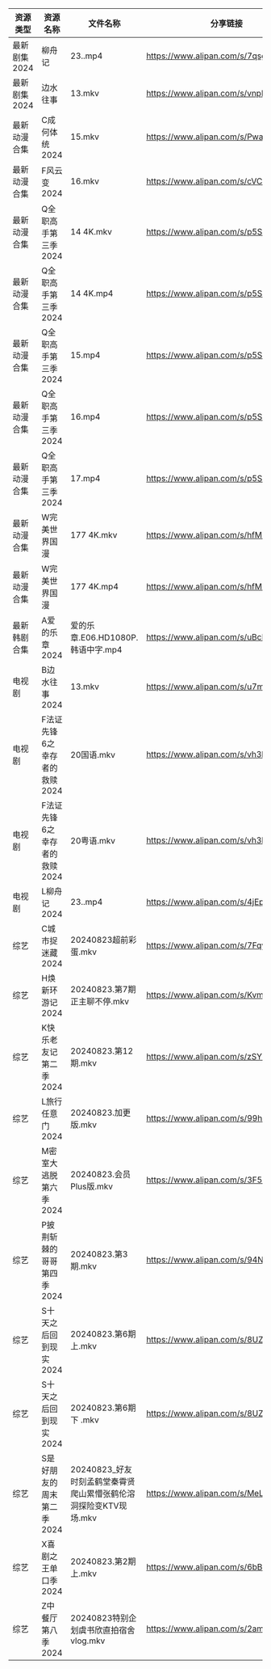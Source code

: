 | 资源类型     | 资源名称              | 文件名称                                     | 分享链接                                 | 更新时间                |
| -------- | ----------------- | ---------------------------------------- | ------------------------------------ | ------------------- |
| 最新剧集2024 | 柳舟记               | 23..mp4                                  | https://www.alipan.com/s/7qsgfZ5HgH6 | 2024-08-23 19:09:13 |
| 最新剧集2024 | 边水往事              | 13.mkv                                   | https://www.alipan.com/s/vnpRghxMzuW | 2024-08-23 14:09:36 |
| 最新动漫合集   | C成何体统2024         | 15.mkv                                   | https://www.alipan.com/s/PwaAbN16cec | 2024-08-23 12:08:33 |
| 最新动漫合集   | F风云变2024          | 16.mkv                                   | https://www.alipan.com/s/cVCnYQUhJmX | 2024-08-23 12:08:36 |
| 最新动漫合集   | Q全职高手第三季2024      | 14 4K.mkv                                | https://www.alipan.com/s/p5SWahXWKvy | 2024-08-23 12:08:47 |
| 最新动漫合集   | Q全职高手第三季2024      | 14 4K.mp4                                | https://www.alipan.com/s/p5SWahXWKvy | 2024-08-23 12:08:46 |
| 最新动漫合集   | Q全职高手第三季2024      | 15.mp4                                   | https://www.alipan.com/s/p5SWahXWKvy | 2024-08-23 12:08:46 |
| 最新动漫合集   | Q全职高手第三季2024      | 16.mp4                                   | https://www.alipan.com/s/p5SWahXWKvy | 2024-08-23 12:08:45 |
| 最新动漫合集   | Q全职高手第三季2024      | 17.mp4                                   | https://www.alipan.com/s/p5SWahXWKvy | 2024-08-23 12:08:45 |
| 最新动漫合集   | W完美世界国漫           | 177 4K.mkv                               | https://www.alipan.com/s/hfMxL2dqhGu | 2024-08-23 12:08:52 |
| 最新动漫合集   | W完美世界国漫           | 177 4K.mp4                               | https://www.alipan.com/s/hfMxL2dqhGu | 2024-08-23 12:08:52 |
| 最新韩剧合集   | A爱的乐章2024         | 爱的乐章.E06.HD1080P.韩语中字.mp4                | https://www.alipan.com/s/uBcRG4kdkC6 | 2024-08-23 12:05:06 |
| 电视剧      | B边水往事2024         | 13.mkv                                   | https://www.alipan.com/s/u7mCpvPXUu1 | 2024-08-23 14:05:23 |
| 电视剧      | F法证先锋6之幸存者的救赎2024 | 20国语.mkv                                 | https://www.alipan.com/s/vh3hrfiNLUZ | 2024-08-23 14:05:36 |
| 电视剧      | F法证先锋6之幸存者的救赎2024 | 20粤语.mkv                                 | https://www.alipan.com/s/vh3hrfiNLUZ | 2024-08-23 14:05:36 |
| 电视剧      | L柳舟记2024          | 23..mp4                                  | https://www.alipan.com/s/4jEpLMVV1fz | 2024-08-23 19:05:51 |
| 综艺       | C城市捉迷藏2024        | 20240823超前彩蛋.mkv                         | https://www.alipan.com/s/7FqyaDLUvoi | 2024-08-23 14:07:05 |
| 综艺       | H焕新环游记2024        | 20240823.第7期正主聊不停.mkv                    | https://www.alipan.com/s/KvmSoLHMiZr | 2024-08-23 14:07:15 |
| 综艺       | K快乐老友记第二季2024     | 20240823.第12期.mkv                        | https://www.alipan.com/s/zSYNbf4cpYQ | 2024-08-23 14:07:21 |
| 综艺       | L旅行任意门2024        | 20240823.加更版.mkv                         | https://www.alipan.com/s/99hnQkWKkeJ | 2024-08-23 14:07:28 |
| 综艺       | M密室大逃脱第六季2024     | 20240823.会员Plus版.mkv                     | https://www.alipan.com/s/3F599jmMJTn | 2024-08-23 14:07:31 |
| 综艺       | P披荆斩棘的哥哥第四季2024   | 20240823.第3期.mkv                         | https://www.alipan.com/s/94NT9iGe94e | 2024-08-23 14:07:47 |
| 综艺       | S十天之后回到现实2024     | 20240823.第6期上.mkv                        | https://www.alipan.com/s/8UZE34cCGTv | 2024-08-23 14:07:58 |
| 综艺       | S十天之后回到现实2024     | 20240823.第6期下 .mkv                       | https://www.alipan.com/s/8UZE34cCGTv | 2024-08-23 14:07:57 |
| 综艺       | S是好朋友的周末第二季2024   | 20240823_好友时刻孟鹤堂秦霄贤爬山累懵张鹤伦溶洞探险变KTV现场.mkv | https://www.alipan.com/s/MeLr9M3vuvt | 2024-08-23 14:08:03 |
| 综艺       | X喜剧之王单口季2024      | 20240823.第2期上.mkv                        | https://www.alipan.com/s/6bB6eDj37Y6 | 2024-08-23 14:08:26 |
| 综艺       | Z中餐厅第八季2024       | 20240823特别企划虞书欣直拍宿舍vlog.mkv              | https://www.alipan.com/s/2amsCP57Grh | 2024-08-23 14:06:52 |

